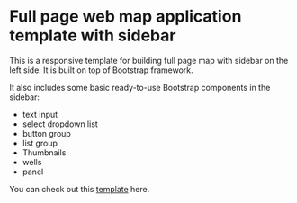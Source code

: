 # Full page web map application template with sidebar

This is a responsive template for building full page map with sidebar on the left side. It is built on top of Bootstrap framework. 

It also includes some basic ready-to-use Bootstrap components in the sidebar:

- text input
- select dropdown list
- button group
- list group
- Thumbnails
- wells
- panel

You can check out this [template](http://vannizhang.github.io/leaflet-map-template-with-sidebar/) here.

